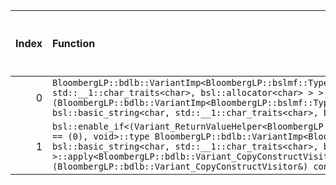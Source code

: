 |   Index | Function                                                                                                                                                                                                                                                                                                                                                                                            |   Difference in number of lines |   Function size difference in bytes | Disassembly                                                |   Number of lines in `assume` build |   Number of bytes in `assume` build |   Number of lines in `none` build |   Number of bytes in `none` build |
|--------:|:----------------------------------------------------------------------------------------------------------------------------------------------------------------------------------------------------------------------------------------------------------------------------------------------------------------------------------------------------------------------------------------------------|--------------------------------:|------------------------------------:|:-----------------------------------------------------------|------------------------------------:|------------------------------------:|----------------------------------:|----------------------------------:|
|       0 | `BloombergLP::bdlb::VariantImp<BloombergLP::bslmf::TypeList<int, long long, bsl::basic_string<char, std::__1::char_traits<char>, bsl::allocator<char> > > >::operator=(BloombergLP::bdlb::VariantImp<BloombergLP::bslmf::TypeList<int, long long, bsl::basic_string<char, std::__1::char_traits<char>, bsl::allocator<char> > > > const&)`                                                          |                              -1 |                                 -16 | [Assumed](0.assume.s), [Ignored](0.none.s), [Diff](0.diff) |                                 224 |                             4279520 |                               240 |                           4279536 |
|       1 | `bsl::enable_if<(Variant_ReturnValueHelper<BloombergLP::bdlb::Variant_CopyConstructVisitor>::value) == (0), void>::type BloombergLP::bdlb::VariantImp<BloombergLP::bslmf::TypeList<int, long long, bsl::basic_string<char, std::__1::char_traits<char>, bsl::allocator<char> > > >::apply<BloombergLP::bdlb::Variant_CopyConstructVisitor>(BloombergLP::bdlb::Variant_CopyConstructVisitor&) const` |                              -2 |                                 -16 | [Assumed](1.assume.s), [Ignored](1.none.s), [Diff](1.diff) |                                 224 |                             4279296 |                               240 |                           4279296 |